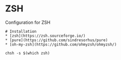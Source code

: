 # ZSH

Configuration for ZSH

```shell
# Installation
* [zsh](https://zsh.sourceforge.io/)
* [pure](https://github.com/sindresorhus/pure)
* [oh-my-zsh](https://github.com/ohmyzsh/ohmyzsh/)

chsh -s $(which zsh)
```
